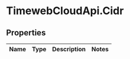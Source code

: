 # TimewebCloudApi.Cidr

## Properties

Name | Type | Description | Notes
------------ | ------------- | ------------- | -------------


